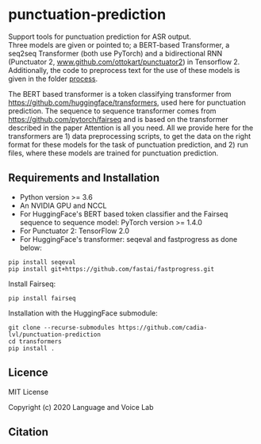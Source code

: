 # punctuation-prediction
Support tools for punctuation prediction for ASR output.  
Three models are given or pointed to; a BERT-based Transformer, a seq2seq Transformer (both use PyTorch) and a bidirectional RNN (Punctuator 2, www.github.com/ottokart/punctuator2)
in Tensorflow 2.  
Additionally, the code to preprocess text for the use of these models is given in the folder [process](process/).

The BERT based transformer is a token classifying transformer from https://github.com/huggingface/transformers, used here for punctuation prediction. 
The sequence to sequence transformer comes from https://github.com/pytorch/fairseq and is based on the transformer described in the paper Attention is all you need.
All we provide here for the transformers are 1) data preprocessing scripts, to get the data on the right format for these models for the task of punctuation prediction, and 2) run files, where these models are trained for punctuation prediction.

## Requirements and Installation
- Python version >= 3.6
- An NVIDIA GPU and NCCL
- For HuggingFace's BERT based token classifier and the Fairseq sequence to sequence model: PyTorch version >= 1.4.0
- For Punctuator 2: TensorFlow 2.0
- For HuggingFace's transformer: seqeval and fastprogress as done below:
~~~~
pip install seqeval  
pip install git+https://github.com/fastai/fastprogress.git 
~~~~
Install Fairseq:
~~~~
pip install fairseq
~~~~
Installation with the HuggingFace submodule:
~~~~
git clone --recurse-submodules https://github.com/cadia-lvl/punctuation-prediction
cd transformers
pip install .
~~~~

## Licence
MIT License

Copyright (c) 2020 Language and Voice Lab

## Citation

